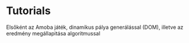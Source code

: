 # Tutorials

Elsőként az Amoba játék, dinamikus pálya generálással (DOM), illetve az eredmény megállapitása algoritmussal
